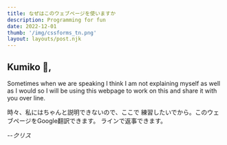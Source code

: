 ```yaml
---
title: なぜはこのウェブページを使いますか
description: Programming for fun
date: 2022-12-01
thumb: '/img/cssforms_tn.png'
layout: layouts/post.njk
---
```


## Kumiko 🌟,

Sometimes when we are speaking I think I am not explaining myself 
as well as I would so I will be using this webpage to work on this
and share it with you over line.

時々、私にはちゃんと説明できないので、ここで
練習したいでから。このウェブページをGoogle翻訳できます。
ラインで返事できます。

--<cite>クリス</cite>


